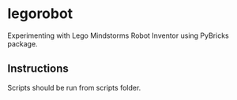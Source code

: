 # legorobot
Experimenting with Lego Mindstorms Robot Inventor using PyBricks package.

## Instructions
Scripts should be run from scripts folder.
